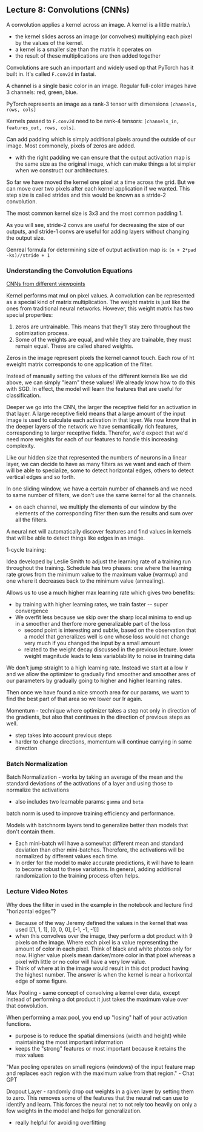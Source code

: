 ## Lecture 8: Convolutions (CNNs)

A convolution applies a kernel across an image. A kernel is a little matrix.\
* the kernel slides across an image (or convolves) multiplying each pixel by the values of the kernel.
* a kernel is a smaller size than the matrix it operates on
* the result of these multiplications are then added together

Convolutions are such an important and widely used op that PyTorch has it built in. It's called `F.conv2d` in fastai.

A channel is a single basic color in an image. Regular full-color images have 3 channels: red, green, blue.

PyTorch represents an image as a rank-3 tensor with dimensions `[channels, rows, cols]`

Kernels passed to `F.conv2d` need to be rank-4 tensors: `[channels_in, features_out, rows, cols]`.

Can add padding which is simply additional pixels around the outside of our image. Most commonely, pixels of zeros are added.
* with the right padding we can ensure that the output activation map is the same size as the original image, which can make things a lot simpler when we construct our architectures.

So far we have moved the kernel one pixel at a time across the grid. But we can move over two pixels after each kernel application if we wanted. This step size is called strides and this would be known as a stride-2 convolution.

The most common kernel size is 3x3 and the most common padding 1. 

As you will see, stride-2 convs are useful for decreasing the size of our outputs, and stride-1 convs are useful for adding layers without changing the output size.

Genreal formula for determining size of output activation map is:
`(n + 2*pad -ks)//stride + 1`

### Understanding the Convolution Equations

[CNNs from different viewpoints](https://medium.com/impactai/cnns-from-different-viewpoints-fab7f52d159c)

Kernel performs mat mul on pixel values. A convolution can be represented as a special kind of matrix multiplication. The weight matrix is just like the ones from traditional neural networks. However, this weight matrix has two special properties:
1. zeros are untrainable. This means that they'll stay zero throughout the optimization process.
2. Some of the weights are equal, and while they are trainable, they must remain equal. These are called shared weights.

Zeros in the image represent pixels the kernel cannot touch. Each row of ht eweight matrix corresponds to one application of the filter.

Instead of manually setting the values of the different kernels like we did above, we can simply "learn" these values! We already know how to do this with SGD. In effect, the model will learn the features that are useful for classification.

Deeper we go into the CNN, the larger the receptive field for an activation in that layer. A large receptive field means that a large amount of the input image is used to calculate each activation in that layer. We now know that in the deeper layers of the network we have semantically rich features, corresponding to larger receptive fields. Therefor, we'd expect that we'd need more weights for each of our features to handle this increasing complexity.

Like our hidden size that represented the numbers of neurons in a linear layer, we can decide to have as many filters as we want and each of them will be able to specialize, some to detect horizontal edges, others to detect vertical edges and so forth.

In one sliding window, we have a certain number of channels and we need to same number of filters, we don't use the same kernel for all the channels.
* on each channel, we multiply the elements of our window by the elements of the corresponding filter then sum the results and sum over all the filters.

A neural net will automatically discover features and find values in kernels that will be able to detect things like edges in an image.

1-cycle training:

Idea developed by Leslie Smith to adjust the learning rate of a training run throughout the training. Schedule has two phases: one where the learning rate grows from the minimum value to the maximum value (warmup) and one where it decreases back to the minimum value (annealing).

Allows us to use a much higher max learning rate which gives two benefits:
* by training with higher learning rates, we train faster -- super convergence
* We overfit less because we skip over the sharp local minima to end up in a smoother and therfore more generalizable part of the loss
    * second point is interesting and subtle, based on the observation that a model that generalizes well is one whose loss would not change very much if you changed the input by a small amount
    * related to the weight decay discussed in the previous lecture. lower weight magnitude leads to less variablability to noise in training data

We don't jump straight to a high learning rate. Instead we start at a low lr and we allow the optimizer to gradually find smoother and smoother ares of our parameters by gradually going to higher and higher learning rates.

Then once we have found a nice smooth area for our params, we want to find the best part of that area so we lower our lr again.

Momentum - technique where optimizer takes a step not only in direction of the gradients, but also that continues in the direction of previous steps as well.
* step takes into account previous steps
* harder to change directions, momentum will continue carrying in same direction

### Batch Normalization

Batch Normalization - works by taking an average of the mean and the standard deviations of the activations of a layer and using those to normalize the activations
* also includes two learnable params: `gamma` and `beta`

batch norm is used to improve training efficiency and performance.

Models with batchnorm layers tend to generalize better than models that don't contain them. 
* Each mini-batch will have a somewhat different mean and standard deviation than other mini-batches. Therefore, the activations will be normalized by different values each time.
* In order for the model to make accurate predictions, it will have to learn to become robust to these variations. In general, adding additional randomization to the training process often helps.

### Lecture Video Notes

Why does the filter in used in the example in the notebook and lecture find "horizontal edges"?
* Because of the way Jeremy defined the values in the kernel that was used
[[1, 1, 1],
[0, 0, 0],
[-1, -1, -1]]
* when this convolves over the image, they perform a dot product with 9 pixels on the image. Where each pixel is a value representing the amount of color in each pixel. Think of black and white photos only for now. Higher value pixels mean darker/more color in that pixel  whereas a pixel with little or no color will have a very low value.
* Think of where at in the image would result in this dot product having the highest number. The answer is when the kernel is near a horixontal edge of some figure. 

Max Pooling - same concept of convolving a kernel over data, except instead of performing a dot product it just takes the maximum value over that convolution.

When performing a max pool, you end up "losing" half of your activation functions.
* purpose is to reduce the spatial dimensions (width and height) while maintaining the most important information
* keeps the "strong" features or most important because it retains the max values

"Max pooling operates on small regions (windows) of the input feature map and replaces each region with the maximum value from that region." - Chat GPT

Dropout Layer - randomly drop out weights in a given layer by setting them to zero. This removes some of the features that the neural net can use to identify and learn. This forces the neural net to not rely too heavily on only a few weights in the model and helps for generalization.
* really helpful for avoiding overfitting



